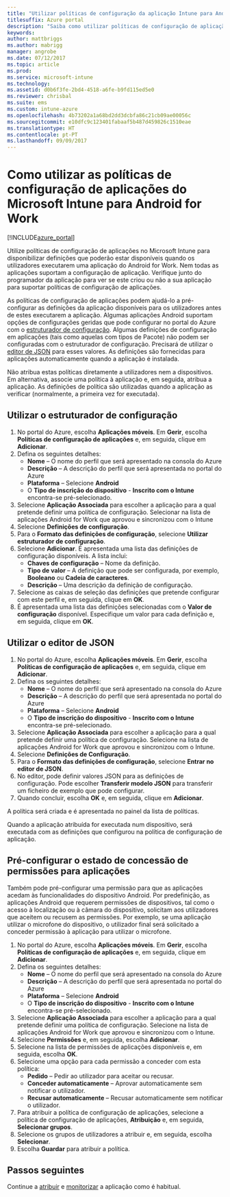 ```yaml
---
title: "Utilizar políticas de configuração da aplicação Intune para Android for Work"
titlesuffix: Azure portal
description: "Saiba como utilizar políticas de configuração de aplicação para disponibilizar dados de configuração a uma aplicação Android for Work quando é executada.\""
keywords: 
author: mattbriggs
ms.author: mabrigg
manager: angrobe
ms.date: 07/12/2017
ms.topic: article
ms.prod: 
ms.service: microsoft-intune
ms.technology: 
ms.assetid: d0b6f3fe-2bd4-4518-a6fe-b9fd115ed5e0
ms.reviewer: chrisbal
ms.suite: ems
ms.custom: intune-azure
ms.openlocfilehash: 4b73202a1a68bd2dd3dcbfa86c21cb09ae00056c
ms.sourcegitcommit: e10dfc9c123401fabaaf5b487d459826c1510eae
ms.translationtype: HT
ms.contentlocale: pt-PT
ms.lasthandoff: 09/09/2017
---
```

# <a name="how-to-use-microsoft-intune-app-configuration-policies-for-android-for-work"></a>Como utilizar as políticas de configuração de aplicações do Microsoft Intune para Android for Work

[!INCLUDE[azure_portal](./includes/azure_portal.md)]

Utilize políticas de configuração de aplicações no Microsoft Intune para disponibilizar definições que poderão estar disponíveis quando os utilizadores executarem uma aplicação do Android for Work. Nem todas as aplicações suportam a configuração de aplicação. Verifique junto do programador da aplicação para ver se este criou ou não a sua aplicação para suportar políticas de configuração de aplicações.

As políticas de configuração de aplicações podem ajudá-lo a pré-configurar as definições da aplicação disponíveis para os utilizadores antes de estes executarem a aplicação. Algumas aplicações Android suportam opções de configurações geridas que pode configurar no portal do Azure com o [estruturador de configuração](#use-configuration-designer). Algumas definições de configuração em aplicações (tais como aquelas com tipos de Pacote) não podem ser configuradas com o estruturador de configuração.  Precisará de utilizar o [editor de JSON](#use-json-editor) para esses valores.   As definições são fornecidas para aplicações automaticamente quando a aplicação é instalada.

Não atribua estas políticas diretamente a utilizadores nem a dispositivos. Em alternativa, associe uma política à aplicação e, em seguida, atribua a aplicação. As definições de política são utilizadas quando a aplicação as verificar (normalmente, a primeira vez for executada).

## <a name="use-configuration-designer"></a>Utilizar o estruturador de configuração

1. No portal do Azure, escolha **Aplicações móveis**. Em **Gerir**, escolha **Políticas de configuração de aplicações** e, em seguida, clique em **Adicionar**.
2. Defina os seguintes detalhes:
    - **Nome** – O nome do perfil que será apresentado na consola do Azure
    - **Descrição** – A descrição do perfil que será apresentada no portal do Azure
    - **Plataforma** – Selecione **Android**
    - O **Tipo de inscrição do dispositivo** - **Inscrito com o Intune** encontra-se pré-selecionado.
3. Selecione **Aplicação Associada** para escolher a aplicação para a qual pretende definir uma política de configuração.  Selecionar na lista de aplicações Android for Work que aprovou e sincronizou com o Intune
4. Selecione **Definições de configuração**.
5. Para o **Formato das definições de configuração**, selecione **Utilizar estruturador de configuração**.
6. Selecione **Adicionar**. É apresentada uma lista das definições de configuração disponíveis. A lista inclui:
    - **Chaves de configuração** – Nome da definição.
    - **Tipo de valor** – A definição que pode ser configurada, por exemplo, **Booleano** ou **Cadeia de caracteres**.
    - **Descrição** – Uma descrição da definição de configuração.
7. Selecione as caixas de seleção das definições que pretende configurar com este perfil e, em seguida, clique em **OK**.
8. É apresentada uma lista das definições selecionadas com o **Valor de configuração** disponível. Especifique um valor para cada definição e, em seguida, clique em **OK**.

## <a name="use-json-editor"></a>Utilizar o editor de JSON

1. No portal do Azure, escolha **Aplicações móveis**. Em **Gerir**, escolha **Políticas de configuração de aplicações** e, em seguida, clique em **Adicionar**.
2. Defina os seguintes detalhes:
    - **Nome** – O nome do perfil que será apresentado na consola do Azure
    - **Descrição** – A descrição do perfil que será apresentada no portal do Azure
    - **Plataforma** – Selecione **Android**
    - O **Tipo de inscrição do dispositivo** - **Inscrito com o Intune** encontra-se pré-selecionado.
3. Selecione **Aplicação Associada** para escolher a aplicação para a qual pretende definir uma política de configuração.  Selecione na lista de aplicações Android for Work que aprovou e sincronizou com o Intune.
5. Selecione **Definições de Configuração**.
6. Para o **Formato das definições de configuração**, selecione **Entrar no editor de JSON**.
7. No editor, pode definir valores JSON para as definições de configuração. Pode escolher **Transferir modelo JSON** para transferir um ficheiro de exemplo que pode configurar.
8. Quando concluir, escolha **OK** e, em seguida, clique em **Adicionar**.

A política será criada e é apresentada no painel da lista de políticas.



Quando a aplicação atribuída for executada num dispositivo, será executada com as definições que configurou na política de configuração de aplicação.

## <a name="preconfigure-permissions-grant-state-for-apps"></a>Pré-configurar o estado de concessão de permissões para aplicações

Também pode pré-configurar uma permissão para que as aplicações acedam às funcionalidades do dispositivo Android. Por predefinição, as aplicações Android que requerem permissões de dispositivos, tal como o acesso à localização ou à câmara do dispositivo, solicitam aos utilizadores que aceitem ou recusem as permissões. Por exemplo, se uma aplicação utilizar o microfone do dispositivo, o utilizador final será solicitado a conceder permissão à aplicação para utilizar o microfone.

1. No portal do Azure, escolha **Aplicações móveis**. Em **Gerir**, escolha **Políticas de configuração de aplicações** e, em seguida, clique em **Adicionar**.
2. Defina os seguintes detalhes:
    - **Nome** – O nome do perfil que será apresentado na consola do Azure
    - **Descrição** – A descrição do perfil que será apresentada no portal do Azure
    - **Plataforma** – Selecione **Android**
    - O **Tipo de inscrição do dispositivo** - **Inscrito com o Intune** encontra-se pré-selecionado.
3. Selecione **Aplicação Associada** para escolher a aplicação para a qual pretende definir uma política de configuração.  Selecione na lista de aplicações Android for Work que aprovou e sincronizou com o Intune.
5. Selecione **Permissões** e, em seguida, escolha **Adicionar**.
6. Selecione na lista de permissões de aplicações disponíveis e, em seguida, escolha **OK**.
7. Selecione uma opção para cada permissão a conceder com esta política:
    - **Pedido** – Pedir ao utilizador para aceitar ou recusar.
    - **Conceder automaticamente** – Aprovar automaticamente sem notificar o utilizador.
    - **Recusar automaticamente** – Recusar automaticamente sem notificar o utilizador.
8. Para atribuir a política de configuração de aplicações, selecione a política de configuração de aplicações, **Atribuição** e, em seguida, **Selecionar grupos**.
9. Selecione os grupos de utilizadores a atribuir e, em seguida, escolha **Selecionar**.
10. Escolha **Guardar** para atribuir a política.

## <a name="next-steps"></a>Passos seguintes

Continue a [atribuir](apps-deploy.md) e [monitorizar](apps-monitor.md) a aplicação como é habitual.

